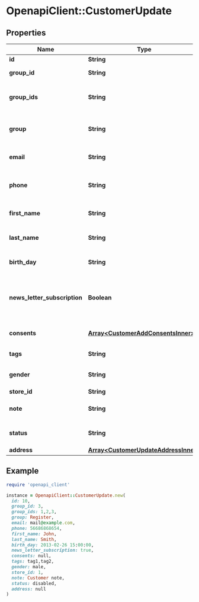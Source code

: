 # OpenapiClient::CustomerUpdate

## Properties

| Name | Type | Description | Notes |
| ---- | ---- | ----------- | ----- |
| **id** | **String** | Entity id | [optional] |
| **group_id** | **String** | Customer group_id | [optional] |
| **group_ids** | **String** | Groups that will be assigned to a customer | [optional] |
| **group** | **String** | Defines the group where the customer | [optional] |
| **email** | **String** | Defines customer&#39;s email | [optional] |
| **phone** | **String** | Defines customer&#39;s phone number | [optional] |
| **first_name** | **String** | Defines customer&#39;s first name | [optional] |
| **last_name** | **String** | Defines customer&#39;s last name | [optional] |
| **birth_day** | **String** | Defines customer&#39;s birthday | [optional] |
| **news_letter_subscription** | **Boolean** | Defines whether the newsletter subscription is available for the user | [optional] |
| **consents** | [**Array&lt;CustomerAddConsentsInner&gt;**](CustomerAddConsentsInner.md) | Defines consents to notifications | [optional] |
| **tags** | **String** | Customer tags | [optional] |
| **gender** | **String** | Defines customer&#39;s gender | [optional] |
| **store_id** | **String** | Store Id | [optional] |
| **note** | **String** | The customer note. | [optional] |
| **status** | **String** | Defines customer&#39;s status | [optional] |
| **address** | [**Array&lt;CustomerUpdateAddressInner&gt;**](CustomerUpdateAddressInner.md) |  | [optional] |

## Example

```ruby
require 'openapi_client'

instance = OpenapiClient::CustomerUpdate.new(
  id: 10,
  group_id: 3,
  group_ids: 1,2,3,
  group: Register,
  email: mail@example.com,
  phone: 56686868654,
  first_name: John,
  last_name: Smith,
  birth_day: 2013-02-26 15:00:00,
  news_letter_subscription: true,
  consents: null,
  tags: tag1,tag2,
  gender: male,
  store_id: 1,
  note: Customer note,
  status: disabled,
  address: null
)
```

